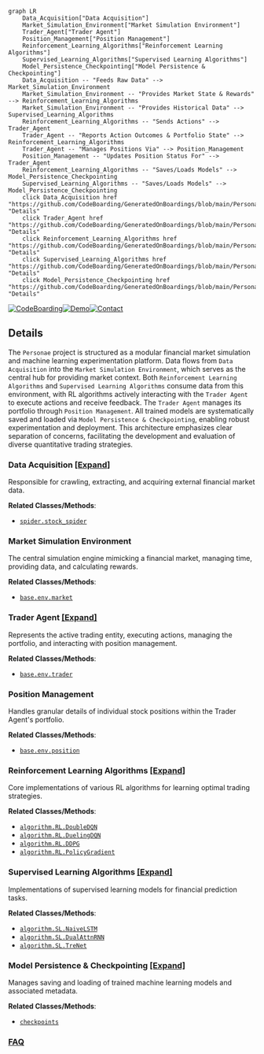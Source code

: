 ```mermaid
graph LR
    Data_Acquisition["Data Acquisition"]
    Market_Simulation_Environment["Market Simulation Environment"]
    Trader_Agent["Trader Agent"]
    Position_Management["Position Management"]
    Reinforcement_Learning_Algorithms["Reinforcement Learning Algorithms"]
    Supervised_Learning_Algorithms["Supervised Learning Algorithms"]
    Model_Persistence_Checkpointing["Model Persistence & Checkpointing"]
    Data_Acquisition -- "Feeds Raw Data" --> Market_Simulation_Environment
    Market_Simulation_Environment -- "Provides Market State & Rewards" --> Reinforcement_Learning_Algorithms
    Market_Simulation_Environment -- "Provides Historical Data" --> Supervised_Learning_Algorithms
    Reinforcement_Learning_Algorithms -- "Sends Actions" --> Trader_Agent
    Trader_Agent -- "Reports Action Outcomes & Portfolio State" --> Reinforcement_Learning_Algorithms
    Trader_Agent -- "Manages Positions Via" --> Position_Management
    Position_Management -- "Updates Position Status For" --> Trader_Agent
    Reinforcement_Learning_Algorithms -- "Saves/Loads Models" --> Model_Persistence_Checkpointing
    Supervised_Learning_Algorithms -- "Saves/Loads Models" --> Model_Persistence_Checkpointing
    click Data_Acquisition href "https://github.com/CodeBoarding/GeneratedOnBoardings/blob/main/Personae/Data_Acquisition.md" "Details"
    click Trader_Agent href "https://github.com/CodeBoarding/GeneratedOnBoardings/blob/main/Personae/Trader_Agent.md" "Details"
    click Reinforcement_Learning_Algorithms href "https://github.com/CodeBoarding/GeneratedOnBoardings/blob/main/Personae/Reinforcement_Learning_Algorithms.md" "Details"
    click Supervised_Learning_Algorithms href "https://github.com/CodeBoarding/GeneratedOnBoardings/blob/main/Personae/Supervised_Learning_Algorithms.md" "Details"
    click Model_Persistence_Checkpointing href "https://github.com/CodeBoarding/GeneratedOnBoardings/blob/main/Personae/Model_Persistence_Checkpointing.md" "Details"
```

[![CodeBoarding](https://img.shields.io/badge/Generated%20by-CodeBoarding-9cf?style=flat-square)](https://github.com/CodeBoarding/GeneratedOnBoardings)[![Demo](https://img.shields.io/badge/Try%20our-Demo-blue?style=flat-square)](https://www.codeboarding.org/demo)[![Contact](https://img.shields.io/badge/Contact%20us%20-%20contact@codeboarding.org-lightgrey?style=flat-square)](mailto:contact@codeboarding.org)

## Details

The `Personae` project is structured as a modular financial market simulation and machine learning experimentation platform. Data flows from `Data Acquisition` into the `Market Simulation Environment`, which serves as the central hub for providing market context. Both `Reinforcement Learning Algorithms` and `Supervised Learning Algorithms` consume data from this environment, with RL algorithms actively interacting with the `Trader Agent` to execute actions and receive feedback. The `Trader Agent` manages its portfolio through `Position Management`. All trained models are systematically saved and loaded via `Model Persistence & Checkpointing`, enabling robust experimentation and deployment. This architecture emphasizes clear separation of concerns, facilitating the development and evaluation of diverse quantitative trading strategies.

### Data Acquisition [[Expand]](./Data_Acquisition.md)
Responsible for crawling, extracting, and acquiring external financial market data.


**Related Classes/Methods**:

- <a href="https://github.com/Ceruleanacg/Personae/blob/master/spider/stock_spider.py" target="_blank" rel="noopener noreferrer">`spider.stock_spider`</a>


### Market Simulation Environment
The central simulation engine mimicking a financial market, managing time, providing data, and calculating rewards.


**Related Classes/Methods**:

- <a href="https://github.com/Ceruleanacg/Personae/blob/master/base/env/market.py" target="_blank" rel="noopener noreferrer">`base.env.market`</a>


### Trader Agent [[Expand]](./Trader_Agent.md)
Represents the active trading entity, executing actions, managing the portfolio, and interacting with position management.


**Related Classes/Methods**:

- <a href="https://github.com/Ceruleanacg/Personae/blob/master/base/env/trader.py" target="_blank" rel="noopener noreferrer">`base.env.trader`</a>


### Position Management
Handles granular details of individual stock positions within the Trader Agent's portfolio.


**Related Classes/Methods**:

- <a href="https://github.com/Ceruleanacg/Personae/blob/master/base/env/position.py" target="_blank" rel="noopener noreferrer">`base.env.position`</a>


### Reinforcement Learning Algorithms [[Expand]](./Reinforcement_Learning_Algorithms.md)
Core implementations of various RL algorithms for learning optimal trading strategies.


**Related Classes/Methods**:

- <a href="https://github.com/Ceruleanacg/Personae/blob/master/algorithm/RL/DoubleDQN.py" target="_blank" rel="noopener noreferrer">`algorithm.RL.DoubleDQN`</a>
- <a href="https://github.com/Ceruleanacg/Personae/blob/master/algorithm/RL/DuelingDQN.py" target="_blank" rel="noopener noreferrer">`algorithm.RL.DuelingDQN`</a>
- <a href="https://github.com/Ceruleanacg/Personae/blob/master/algorithm/RL/DDPG.py" target="_blank" rel="noopener noreferrer">`algorithm.RL.DDPG`</a>
- <a href="https://github.com/Ceruleanacg/Personae/blob/master/algorithm/RL/PolicyGradient.py" target="_blank" rel="noopener noreferrer">`algorithm.RL.PolicyGradient`</a>


### Supervised Learning Algorithms [[Expand]](./Supervised_Learning_Algorithms.md)
Implementations of supervised learning models for financial prediction tasks.


**Related Classes/Methods**:

- <a href="https://github.com/Ceruleanacg/Personae/blob/master/algorithm/SL/NaiveLSTM.py" target="_blank" rel="noopener noreferrer">`algorithm.SL.NaiveLSTM`</a>
- <a href="https://github.com/Ceruleanacg/Personae/blob/master/algorithm/SL/DualAttnRNN.py" target="_blank" rel="noopener noreferrer">`algorithm.SL.DualAttnRNN`</a>
- <a href="https://github.com/Ceruleanacg/Personae/blob/master/algorithm/SL/TreNet.py" target="_blank" rel="noopener noreferrer">`algorithm.SL.TreNet`</a>


### Model Persistence & Checkpointing [[Expand]](./Model_Persistence_Checkpointing.md)
Manages saving and loading of trained machine learning models and associated metadata.


**Related Classes/Methods**:

- <a href="https://github.com/Ceruleanacg/Personae/blob/master/checkpoints/__init__.py" target="_blank" rel="noopener noreferrer">`checkpoints`</a>




### [FAQ](https://github.com/CodeBoarding/GeneratedOnBoardings/tree/main?tab=readme-ov-file#faq)
